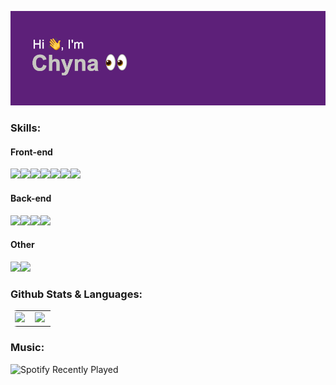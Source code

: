 <!-- Header: Image -->
![](header.png)

<!-- Skills Section -->
### Skills:
  #### Front-end
  <img align="left" src="https://img.shields.io/badge/HTML5-E34F26?style=for-the-badge&logo=html5&logoColor=white" />
  <img align="left" src="https://img.shields.io/badge/CSS3-1572B6?style=for-the-badge&logo=css3&logoColor=white" />
  <img align="left" src="https://img.shields.io/badge/Sass-CC6699?style=for-the-badge&logo=sass&logoColor=white" />
  <img align="left" src="https://img.shields.io/badge/Tailwind_CSS-38B2AC?style=for-the-badge&logo=tailwind-css&logoColor=white" />
  <img align="left" src="https://img.shields.io/badge/JavaScript-F7DF1E?style=for-the-badge&logo=javascript&logoColor=black" />
  <img align="left" src="https://img.shields.io/badge/React-20232A?style=for-the-badge&logo=react&logoColor=61DAFB" />
  <img src="https://img.shields.io/badge/Gatsby-663399?style=for-the-badge&logo=gatsby&logoColor=white" />
  
   #### Back-end
  <img align="left" src="https://img.shields.io/badge/MongoDB-%234ea94b.svg?style=for-the-badge&logo=mongodb&logoColor=white" />
  <img align="left" src="https://img.shields.io/badge/express.js-%23404d59.svg?style=for-the-badge&logo=express&logoColor=%2361DAFB" />
  <img align="left" src="https://img.shields.io/badge/Python-14354C?style=for-the-badge&logo=python&logoColor=white" />
  <img src="https://img.shields.io/badge/Django-092E20?style=for-the-badge&logo=django&logoColor=white" />
  
   #### Other
  <img align="left" src="https://img.shields.io/badge/Linux-FCC624?style=for-the-badge&logo=linux&logoColor=black" />
  <img src="https://img.shields.io/badge/Arch_Linux-1793D1?style=for-the-badge&logo=arch-linux&logoColor=white" />

<!-- Stats Section -->
### Github Stats & Languages:
<table width="100%" style="border-radius: 10px">
  <tr>
    <td width="47%">
      <img width="100%" src="https://github-readme-stats.vercel.app/api?username=chyna-gvng&show_icons=true&theme=blueberry" />
    </td>
    <td width="47%">
      <img width="100%" src="https://github-readme-stats.vercel.app/api/top-langs/?username=chyna-gvng&layout=compact&theme=blueberry" />
    </td>
  </tr>
</table>

<!-- Footer: Spotify Recently Played -->
### Music:
![Spotify Recently Played](https://spotify-recently-played-readme.vercel.app/api?user=d5i48on9ayxbhoyt1bl0v3eji&width=865)
